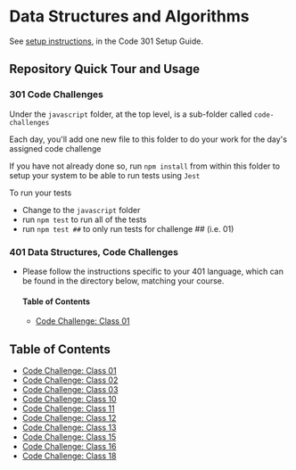 # Data Structures and Algorithms

See [setup instructions](https://codefellows.github.io/setup-guide/code-301/3-code-challenges), in the Code 301 Setup Guide.

## Repository Quick Tour and Usage

### 301 Code Challenges

Under the `javascript` folder, at the top level, is a sub-folder called `code-challenges`

Each day, you'll add one new file to this folder to do your work for the day's assigned code challenge

If you have not already done so, run `npm install` from within this folder to setup your system to be able to run tests using `Jest`

To run your tests

- Change to the `javascript` folder
- run `npm test` to run all of the tests
- run `npm test ##` to only run tests for challenge ## (i.e. 01)

### 401 Data Structures, Code Challenges

- Please follow the instructions specific to your 401 language, which can be found in the directory below, matching your course.

  #### **Table of Contents**

  * [Code Challenge: Class 01](./javascript/array-reverse/README.md)
## **Table of Contents**

* [Code Challenge: Class 01](./code-challenges/array-reverse/README.md)
* [Code Challenge: Class 02](./code-challenges/array-insert-shift/README.md)
* [Code Challenge: Class 03](./code-challenges/array-binary-search/README.md)
* [Code Challenge: Class 10](./code-challenges/code-401/challenge-10/README.md)
* [Code Challenge: Class 11](./code-challenges/code-401/challenge-11/README.md)
* [Code Challenge: Class 12](./code-challenges/code-401/challenge-12/README.md)
* [Code Challenge: Class 13](./code-challenges/code-401/challenge-13/README.md)
* [Code Challenge: Class 15](./code-challenges/code-401/challenge-15/README.md)
* [Code Challenge: Class 16](./code-challenges/code-401/challenge-16/README.md)
* [Code Challenge: Class 18](./code-challenges/code-401/challenge-18/README.md)
